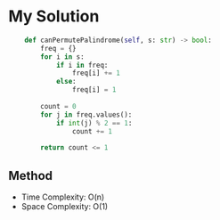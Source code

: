 # My Solution
```Python
    def canPermutePalindrome(self, s: str) -> bool:
        freq = {}
        for i in s:
            if i in freq:
                freq[i] += 1
            else:
                freq[i] = 1
        
        count = 0
        for j in freq.values():
            if int(j) % 2 == 1:
                count += 1
        
        return count <= 1
```

## Method
- Time Complexity: O(n)
- Space Complexity: O(1)
